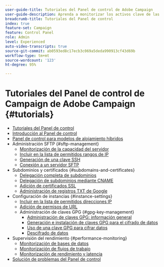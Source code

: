 ```yaml
---
user-guide-title: Tutoriales del Panel de control de Adobe Campaign
user-guide-description: Aprenda a monitorizar los activos clave de las instancias de Adobe Campaign y realizar tareas administrativas en el Panel de control.
breadcrumb-title: Tutoriales del Panel de control
index: true
feature-set: Campaign
feature: Control Panel
role: Admin
level: Experienced
auto-video-transcripts: true
source-git-commit: ab0593ed8c17ecb3c069a5deda990913cf43d69b
workflow-type: tm+mt
source-wordcount: '123'
ht-degree: 95%

---
```



# Tutoriales del Panel de control de Campaign de Adobe Campaign {#tutorials}

+ [Tutoriales del Panel de control](/help/control-panel-overview.md)
+ [Introducción al Panel de control](/help/get-started-with-control-panel.md)
+ [Panel de control para modelos de alojamiento híbridos](/help/control-panel-for-hybrid-hosting-models.md)
+ Administración SFTP {#sftp-management}
   + [Monitorización de la capacidad del servidor](/help/sftp-management/monitor-server-capacity.md)
   + [Incluir en la lista de permitidos rangos de IP](/help/sftp-management/allowlist-ip-range.md)
   + [Generación de una clave SSH](/help/sftp-management/generate-ssh-key.md)
   + [Conexión a un servidor SFTP](/help/sftp-management/connect-to-sftp-server.md)
+ Subdominios y certificados {#subdomains-and-certificates}
   + [Delegación completa de subdominios](/help/subdomains-and-certificates/subdomain-delegation.md)
   + [Delegación de subdominios mediante CNAME](/help/subdomains-and-certificates/delegate-subdomains-using-cname.md)
   + [Adición de certificados SSL](/help/subdomains-and-certificates/add-ssl-certificates.md)
   + [Administración de registros TXT de Google](/help/subdomains-and-certificates/google-txt-record-management.md)
+ Configuración de instancias {#instance-settings}
   + [Incluir en la lista de permitidos direcciones IP](/help/instance-settings/allowlist-ip-adresses.md)
   + [Adición de permisos de URL](/help/instance-settings/add-url-permissions.md)
   + Administración de claves GPG {#gpg-key-management}
      + [Administración de claves GPG: información general](/help/instance-settings/gpg-key-management/gpg-key-management-overview.md)
      + [Generación e instalación de claves GPG para el cifrado de datos](/help/instance-settings/gpg-key-management/generate-and-install-gpg-keys-for-data-encryption.md)
      + [Uso de una clave GPG para cifrar datos](/help/instance-settings/gpg-key-management/use-a-gpg-key-to-encrypt-data.md)
      + [Descifrado de datos](/help/instance-settings/gpg-key-management/decrypt-data.md)
+ Supervisión del rendimiento {#performance-monitoring}
   + [Monitorización de bases de datos](/help/performance-monitoring/monitor-databases.md)
   + [Monitorización de flujos de trabajo](/help/performance-monitoring/monitor-workflows.md)
   + [Monitorización de rendimiento y latencia](/help/performance-monitoring/monitor-throughputs-and-latency.md)
+ [Solución de problemas del Panel de control](/help/trouble-shooting.md)
